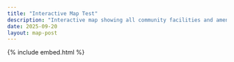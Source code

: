 ```yaml
---
title: "Interactive Map Test"
description: "Interactive map showing all community facilities and amenities."
date: 2025-09-20
layout: map-post
---
```


{% include embed.html %}

<style>
:root {
  --building-color: #FF9800;
  --house-color: #0288D1;
  --shop-color: #7B1FA2;
  --warehouse-color: #558B2F;
}

/*
 * Property styles in unhighlighted state.
 */
.property {
  align-items: center;
  background-color: #FFFFFF;
  border-radius: 50%;
  color: #263238;
  display: flex;
  font-size: 14px;
  gap: 15px;
  height: 30px;
  justify-content: center;
  /* padding: 4px; */
  padding: 10px 20px;
  position: relative;
  position: relative;
  transition: all 0.3s ease-out;
  width: 30px;
  transform: translateY(-9px);
}

.property::after {
  border-left: 9px solid transparent;
  border-right: 9px solid transparent;
  border-top: 9px solid #FFFFFF;
  content: "";
  height: 0;
  left: 50%;
  position: absolute;
  top: 95%;
  transform: translate(-50%, 0);
  transition: all 0.3s ease-out;
  width: 0;
  z-index: 1;
}

.property .icon {
  align-items: center;
  display: flex;
  justify-content: center;
  color: #FFFFFF;
}

.property .icon svg {
  height: 20px;
  width: auto;
}

.property .details {
  display: none;
  flex-direction: column;
  flex: 1;
}

.property .address {
  color: #9E9E9E;
  font-size: 10px;
  margin-bottom: 10px;
  margin-top: 5px;
}

.property .features {
  align-items: flex-end;
  display: flex;
  flex-direction: row;
  gap: 10px;
}

.property .features > div {
  align-items: center;
  background: #F5F5F5;
  border-radius: 5px;
  border: 1px solid #ccc;
  display: flex;
  font-size: 10px;
  gap: 5px;
  padding: 5px;
}

/*
 * Property styles in highlighted state.
 */
.property.highlight {
  background-color: #FFFFFF;
  border-radius: 8px;
  box-shadow: 10px 10px 5px rgba(0, 0, 0, 0.2);
  height: 80px;
  padding: 8px 15px;
  width: auto;
}

.property.highlight::after {
  border-top: 9px solid #FFFFFF;
}

.property.highlight .details {
  display: flex;
}

.property.highlight .icon svg {
  width: 50px;
  height: 50px;
}

.property .bed {
  color: #FFA000;
}

.property .bath {
  color: #03A9F4;
}

.property .size {
  color: #388E3C;
}

/*
 * House icon colors.
 */
.property.highlight:has(.fa-house) .icon {
  color: var(--house-color);
}

.property:not(.highlight):has(.fa-house) {
  background-color: var(--house-color);
}

.property:not(.highlight):has(.fa-house)::after {
  border-top: 9px solid var(--house-color);
}

/*
 * Building icon colors.
 */
.property.highlight:has(.fa-building) .icon {
  color: var(--building-color);
}

.property:not(.highlight):has(.fa-building) {
  background-color: var(--building-color);
}

.property:not(.highlight):has(.fa-building)::after {
  border-top: 9px solid var(--building-color);
}

/*
 * Warehouse icon colors.
 */
.property.highlight:has(.fa-warehouse) .icon {
  color: var(--warehouse-color);
}

.property:not(.highlight):has(.fa-warehouse) {
  background-color: var(--warehouse-color);
}

.property:not(.highlight):has(.fa-warehouse)::after {
  border-top: 9px solid var(--warehouse-color);
}

/*
 * Shop icon colors.
 */
.property.highlight:has(.fa-shop) .icon {
  color: var(--shop-color);
}

.property:not(.highlight):has(.fa-shop) {
  background-color: var(--shop-color);
}

.property:not(.highlight):has(.fa-shop)::after {
  border-top: 9px solid var(--shop-color);
}
</style>

<gmp-map center="37.43238031167444,-122.16795397128632" zoom="11" id="map" map-id="4504f8b37365c3d0"></gmp-map>

<script type="module">
    import { initMap, getMap, addMarkers } from '{{ '/assets/js/gmap1.js' | relative_url }}';

    (async () => {
        try {
            const map = await getMap('map');
            addMarkers(map);
            // initMap('map', { lat: 37.43238031167444, lng: -122.16795397128632 }, 11);
        } catch (error) {
            console.error('Error initializing map:', error);
        }
    })();

</script>